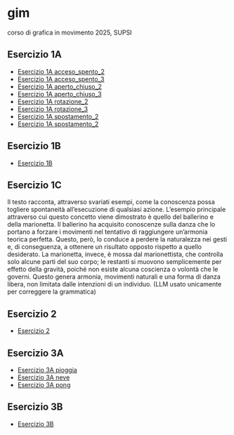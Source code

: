 # gim
corso di grafica in movimento 2025, SUPSI


## Esercizio 1A
- [Esercizio 1A acceso_spento_2](https://l0renz0hess.github.io/gim/Esercizio_1A/acceso_spento_2.html)
- [Esercizio 1A acceso_spento_3](https://l0renz0hess.github.io/gim/Esercizio_1A/acceso_spento_3.html)
- [Esercizio 1A aperto_chiuso_2](https://l0renz0hess.github.io/gim/Esercizio_1A/aperto_chiuso_2.html)
- [Esercizio 1A aperto_chiuso_3](/Esercizio_1A/aperto_chiuso_3.html)
- [Esercizio 1A rotazione_2](https://l0renz0hess.github.io/gim/Esercizio_1A/rotazione_2.html)
- [Esercizio 1A rotazione_3](https://l0renz0hess.github.io/gim/Esercizio_1A/rotazione_3.html)
- [Esercizio 1A spostamento_2](https://l0renz0hess.github.io/gim/Esercizio_1A/spostamento_due.html)
- [Esercizio 1A spostamento_2](https://l0renz0hess.github.io/gim/Esercizio_1A/spostamento_tre.html)

## Esercizio 1B
- [Esercizio 1B](https://l0renz0hess.github.io/gim/Esercizio_1B/template/index.html)

## Esercizio 1C
Il testo racconta, attraverso svariati esempi, come la conoscenza possa togliere spontaneità all’esecuzione di qualsiasi azione. L’esempio principale attraverso cui questo concetto viene dimostrato è quello del ballerino e della marionetta. Il ballerino ha acquisito conoscenze sulla danza che lo portano a forzare i movimenti nel tentativo di raggiungere un’armonia teorica perfetta. Questo, però, lo conduce a perdere la naturalezza nei gesti e, di conseguenza, a ottenere un risultato opposto rispetto a quello desiderato.
La marionetta, invece, è mossa dal marionettista, che controlla solo alcune parti del suo corpo; le restanti si muovono semplicemente per effetto della gravità, poiché non esiste alcuna coscienza o volontà che le governi. Questo genera armonia, movimenti naturali e una forma di danza libera, non limitata dalle intenzioni di un individuo. (LLM usato unicamente per correggere la grammatica)

## Esercizio 2
- [Esercizio 2](https://l0renz0hess.github.io/gim/Esercizio_2/template/index.html)

## Esercizio 3A
- [Esercizio 3A pioggia](https://l0renz0hess.github.io/gim/Esercizio_3A/pioggia/index.html)
- [Esercizio 3A neve](https://l0renz0hess.github.io/gim/Esercizio_3A/neve/index.html)
- [Esercizio 3A pong](https://l0renz0hess.github.io/gim/Esercizio_3A/pong/index.html)

## Esercizio 3B
- [Esercizio 3B](https://l0renz0hess.github.io/gim/Esercizio_3B/index.html)